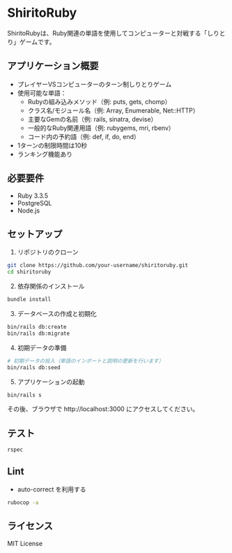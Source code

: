 # ShiritoRuby

ShiritoRubyは、Ruby関連の単語を使用してコンピューターと対戦する「しりとり」ゲームです。

## アプリケーション概要

- プレイヤーVSコンピューターのターン制しりとりゲーム
- 使用可能な単語：
  - Rubyの組み込みメソッド（例: puts, gets, chomp）
  - クラス名/モジュール名（例: Array, Enumerable, Net::HTTP）
  - 主要なGemの名前（例: rails, sinatra, devise）
  - 一般的なRuby関連用語（例: rubygems, mri, rbenv）
  - コード内の予約語（例: def, if, do, end）
- 1ターンの制限時間は10秒
- ランキング機能あり

## 必要要件

* Ruby 3.3.5
* PostgreSQL
* Node.js

## セットアップ

1. リポジトリのクローン
```bash
git clone https://github.com/your-username/shiritoruby.git
cd shiritoruby
```

2. 依存関係のインストール
```bash
bundle install
```

3. データベースの作成と初期化
```bash
bin/rails db:create
bin/rails db:migrate
```

4. 初期データの準備
```bash
# 初期データの投入（単語のインポートと説明の更新を行います）
bin/rails db:seed
```

5. アプリケーションの起動
```bash
bin/rails s
```

その後、ブラウザで http://localhost:3000 にアクセスしてください。

## テスト

```bash
rspec
```

## Lint

- auto-correct を利用する
```bash
rubocop -a
```

## ライセンス

MIT License
